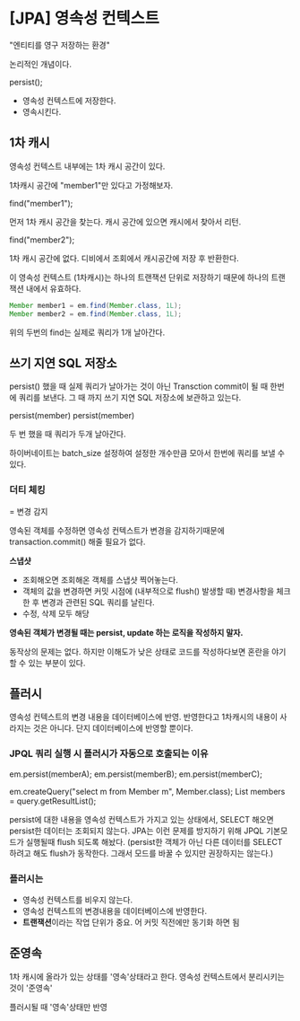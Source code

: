 # [JPA] 영속성 컨텍스트

"엔티티를 영구 저장하는 환경"

논리적인 개념이다.


persist();

- 영속성 컨텍스트에 저장한다.
-  영속시킨다.

## 1차 캐시

영속성 컨텍스트 내부에는 1차 캐시 공간이 있다.

1차캐시 공간에
"member1"만 있다고 가정해보자.

find("member1");

먼저 1차 캐시 공간을 찾는다.
캐시 공간에 있으면 캐시에서 찾아서 리턴.

find("member2");

1차 캐시 공간에 없다.
디비에서 조회에서 캐시공간에 저장 후 반환한다.

이 영속성 컨텍스트 (1차캐시)는 하나의 트랜잭션 단위로 저장하기 때문에 하나의 트랜잭션 내에서 유효하다.

```java
Member member1 = em.find(Member.class, 1L);
Member member2 = em.find(Member.class, 1L);
```

위의 두번의 find는 실제로 쿼리가 1개 날아간다.

## 쓰기 지연 SQL 저장소

persist() 했을 때 실제 쿼리가 날아가는 것이 아닌 Transction commit이 될 때 한번에 쿼리를 보낸다. 그 때 까지 쓰기 지연 SQL 저장소에 보관하고 있는다.

persist(member)
persist(member)

두 번 했을 때 쿼리가 두개 날아간다.

하이버네이트는 batch_size 설정하여 설정한 개수만큼 모아서 한번에 쿼리를 보낼 수 있다.

### 더티 체킹

= 변경 감지

영속된 객체를 수정하면 영속성 컨텍스트가 변경을 감지하기때문에 transaction.commit() 해줄 필요가 없다.

**스냅샷**

- 조회해오면 조회해온 객체를 스냅샷 찍어놓는다.
- 객체의 값을 변경하면 커밋 시점에 (내부적으로 flush() 발생할 때) 변경사항을 체크한 후 변경과 관련된 SQL 쿼리를 날린다.
- 수정, 삭제 모두 해당

**영속된 객체가 변경될 때는 persist, update 하는 로직을 작성하지 말자.**

동작상의 문제는 없다. 하지만 이해도가 낮은 상태로 코드를 작성하다보면 혼란을 야기할 수 있는 부분이 있다.


## 플러시

영속성 컨텍스트의 변경 내용을 데이터베이스에 반영.
반영한다고 1차캐시의 내용이 사라지는 것은 아니다.
단지 데이터베이스에 반영할 뿐이다.

### JPQL 쿼리 실행 시 플러시가 자동으로 호출되는 이유

em.persist(memberA);
em.persist(memberB);
em.persist(memberC);

em.createQuery("select m from Member m", Member.class);
List<Member> members = query.getResultList();

persist에 대한 내용을 영속성 컨텍스트가 가지고 있는 상태에서, SELECT 해오면 persist한 데이터는 조회되지 않는다.
JPA는 이런 문제를 방지하기 위해 JPQL 기본모드가 실행될때 flush 되도록 해놨다.
(persist한 객체가 아닌 다른 데이터를 SELECT 하려고 해도 flush가 동작한다. 그래서 모드를 바꿀 수 있지만 권장하지는 않는다.)

### 플러시는

- 영속성 컨텍스트를 비우지 않는다.
- 영속성 컨텍스트의 변경내용을 데이터베이스에 반영한다.
- **트랜잭션**이라는 작업 단위가 중요. 어 커밋 직전에만 동기화 하면 됨

## 준영속

1차 캐시에 올라가 있는 상태를 '영속'상태라고 한다.
영속성 컨텍스트에서 분리시키는 것이 '준영속'

플러시될 때 '영속'상태만 반영
